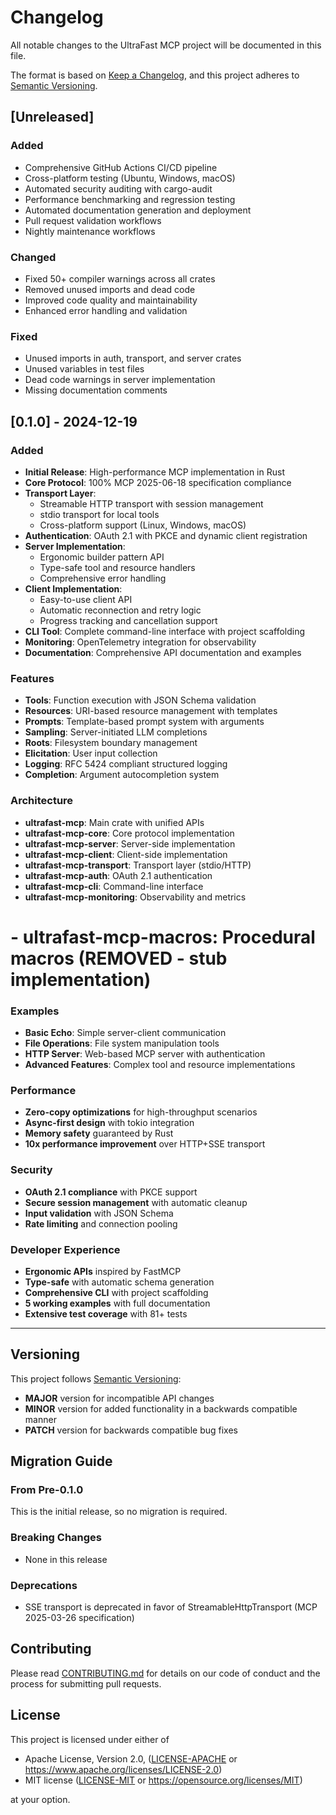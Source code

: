 # Changelog

All notable changes to the UltraFast MCP project will be documented in this file.

The format is based on [Keep a Changelog](https://keepachangelog.com/en/1.0.0/),
and this project adheres to [Semantic Versioning](https://semver.org/spec/v2.0.0.html).

## [Unreleased]

### Added
- Comprehensive GitHub Actions CI/CD pipeline
- Cross-platform testing (Ubuntu, Windows, macOS)
- Automated security auditing with cargo-audit
- Performance benchmarking and regression testing
- Automated documentation generation and deployment
- Pull request validation workflows
- Nightly maintenance workflows

### Changed
- Fixed 50+ compiler warnings across all crates
- Removed unused imports and dead code
- Improved code quality and maintainability
- Enhanced error handling and validation

### Fixed
- Unused imports in auth, transport, and server crates
- Unused variables in test files
- Dead code warnings in server implementation
- Missing documentation comments

## [0.1.0] - 2024-12-19

### Added
- **Initial Release**: High-performance MCP implementation in Rust
- **Core Protocol**: 100% MCP 2025-06-18 specification compliance
- **Transport Layer**: 
  - Streamable HTTP transport with session management
  - stdio transport for local tools
  - Cross-platform support (Linux, Windows, macOS)
- **Authentication**: OAuth 2.1 with PKCE and dynamic client registration
- **Server Implementation**: 
  - Ergonomic builder pattern API
  - Type-safe tool and resource handlers
  - Comprehensive error handling
- **Client Implementation**:
  - Easy-to-use client API
  - Automatic reconnection and retry logic
  - Progress tracking and cancellation support
- **CLI Tool**: Complete command-line interface with project scaffolding
- **Monitoring**: OpenTelemetry integration for observability
- **Documentation**: Comprehensive API documentation and examples

### Features
- **Tools**: Function execution with JSON Schema validation
- **Resources**: URI-based resource management with templates
- **Prompts**: Template-based prompt system with arguments
- **Sampling**: Server-initiated LLM completions
- **Roots**: Filesystem boundary management
- **Elicitation**: User input collection
- **Logging**: RFC 5424 compliant structured logging
- **Completion**: Argument autocompletion system

### Architecture
- **ultrafast-mcp**: Main crate with unified APIs
- **ultrafast-mcp-core**: Core protocol implementation
- **ultrafast-mcp-server**: Server-side implementation
- **ultrafast-mcp-client**: Client-side implementation
- **ultrafast-mcp-transport**: Transport layer (stdio/HTTP)
- **ultrafast-mcp-auth**: OAuth 2.1 authentication
- **ultrafast-mcp-cli**: Command-line interface
- **ultrafast-mcp-monitoring**: Observability and metrics
# - **ultrafast-mcp-macros**: Procedural macros (REMOVED - stub implementation)

### Examples
- **Basic Echo**: Simple server-client communication
- **File Operations**: File system manipulation tools
- **HTTP Server**: Web-based MCP server with authentication
- **Advanced Features**: Complex tool and resource implementations

### Performance
- **Zero-copy optimizations** for high-throughput scenarios
- **Async-first design** with tokio integration
- **Memory safety** guaranteed by Rust
- **10x performance improvement** over HTTP+SSE transport

### Security
- **OAuth 2.1 compliance** with PKCE support
- **Secure session management** with automatic cleanup
- **Input validation** with JSON Schema
- **Rate limiting** and connection pooling

### Developer Experience
- **Ergonomic APIs** inspired by FastMCP
- **Type-safe** with automatic schema generation
- **Comprehensive CLI** with project scaffolding
- **5 working examples** with full documentation
- **Extensive test coverage** with 81+ tests

---

## Versioning

This project follows [Semantic Versioning](https://semver.org/):

- **MAJOR** version for incompatible API changes
- **MINOR** version for added functionality in a backwards compatible manner
- **PATCH** version for backwards compatible bug fixes

## Migration Guide

### From Pre-0.1.0
This is the initial release, so no migration is required.

### Breaking Changes
- None in this release

### Deprecations
- SSE transport is deprecated in favor of StreamableHttpTransport (MCP 2025-03-26 specification)

## Contributing

Please read [CONTRIBUTING.md](CONTRIBUTING.md) for details on our code of conduct and the process for submitting pull requests.

## License

This project is licensed under either of

- Apache License, Version 2.0, ([LICENSE-APACHE](LICENSE-APACHE) or https://www.apache.org/licenses/LICENSE-2.0)
- MIT license ([LICENSE-MIT](LICENSE-MIT) or https://opensource.org/licenses/MIT)

at your option.